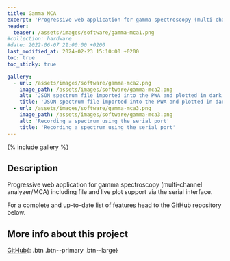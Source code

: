 ```yaml
---
title: Gamma MCA
excerpt: 'Progressive web application for gamma spectroscopy (multi-channel analyzer/MCA).'
header:
  teaser: /assets/images/software/gamma-mca1.png
#collection: hardware
#date: 2022-06-07 21:00:00 +0200
last_modified_at: 2024-02-23 15:10:00 +0200
toc: true
toc_sticky: true

gallery:
  - url: /assets/images/software/gamma-mca2.png
    image_path: /assets/images/software/gamma-mca2.png
    alt: 'JSON spectrum file imported into the PWA and plotted in dark mode'
    title: 'JSON spectrum file imported into the PWA and plotted in dark mode'
  - url: /assets/images/software/gamma-mca3.png
    image_path: /assets/images/software/gamma-mca3.png
    alt: 'Recording a spectrum using the serial port'
    title: 'Recording a spectrum using the serial port'
---
```


{% include gallery %}

## Description

Progressive web application for gamma spectroscopy (multi-channel analyzer/MCA) including file and live plot support via the serial interface.

For a complete and up-to-date list of features head to the GitHub repository below.

## More info about this project

[<i class="fab fa-github"></i> GitHub](https://github.com/OpenGammaProject/Gamma-MCA){: .btn .btn--primary .btn--large}
